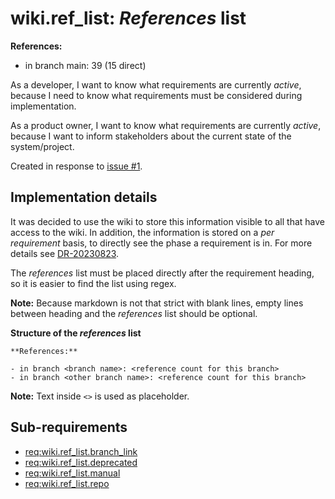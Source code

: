 # wiki.ref_list: *References* list

**References:**

- in branch main: 39 (15 direct)

As a developer, I want to know what requirements are currently *active*,
because I need to know what requirements must be considered during implementation.

As a product owner, I want to know what requirements are currently *active*,
because I want to inform stakeholders about the current state of the system/project.

Created in response to [issue #1](https://github.com/mhatzl/mantra/issues/1).

## Implementation details

It was decided to use the wiki to store this information visible to all that have access to the wiki.
In addition, the information is stored on a *per requirement* basis, to directly see the phase a requirement is in.
For more details see [DR-20230823](6-DR-20230823).

The *references* list must be placed directly after the requirement heading,
so it is easier to find the list using regex.

**Note:** Because markdown is not that strict with blank lines, empty lines between heading and the *references* list should be optional.

**Structure of the *references* list**

```
**References:**

- in branch <branch name>: <reference count for this branch>
- in branch <other branch name>: <reference count for this branch>
```

**Note:** Text inside `<>` is used as placeholder.

## Sub-requirements

- [req:wiki.ref_list.branch_link](5-REQ-wiki.ref_list.branch_link)
- [req:wiki.ref_list.deprecated](5-REQ-wiki.ref_list.deprecated)
- [req:wiki.ref_list.manual](5-REQ-wiki.ref_list.manual)
- [req:wiki.ref_list.repo](5-REQ-wiki.ref_list.repo)
